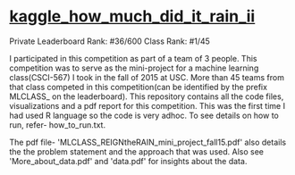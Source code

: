# [kaggle_how_much_did_it_rain_ii](https://www.kaggle.com/c/how-much-did-it-rain-ii)

Private Leaderboard Rank: #36/600
Class Rank: #1/45

I participated in this competition as part of a team of 3 people. This competition was to serve as the mini-project for a machine learning class(CSCI-567) I took in the fall of 2015 at USC. More than 45 teams from that class competed in this competition(can be identified by the prefix MLCLASS_ on the leaderboard). This repository contains all the code files, visualizations and a pdf report for this competition. This was the first time I had used R language so the code is very adhoc. To see details on how to run, refer- how_to_run.txt.  

The pdf file- 'MLCLASS_REIGNtheRAIN_mini_project_fall15.pdf' also details the the problem statement and the approach that was used. Also see 'More_about_data.pdf' and 'data.pdf' for insights about the data.
